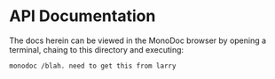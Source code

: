 # API Documentation

The docs herein can be viewed in the MonoDoc browser by opening a terminal, chaing to this directory and executing:

```
monodoc /blah. need to get this from larry

```